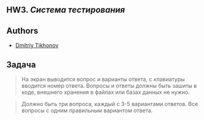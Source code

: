 ## **HW3.** _Cистема тестирования_

## Authors

- [Dmitriy Tikhonov](https://github.com/dtkhnv)

<a name="HWTask"><h2>Задача</h2></a>
> На экран выводится вопрос и варианты ответа, с клавиатуры вводится номер ответа.
> Вопросы и ответы должны быть зашиты в коде, внешнего хранения в файлах или базах данных не нужно.

>Должно быть три вопроса, каждый с 3-5 вариантами ответов.
> Все вопросы с одним правильным вариантом ответа.
